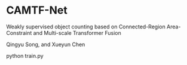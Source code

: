 # CAMTF-Net


Weakly supervised object counting based on Connected-Region Area-Constraint and Multi-scale Transformer Fusion


Qingyu Song, and Xueyun Chen


python train.py


